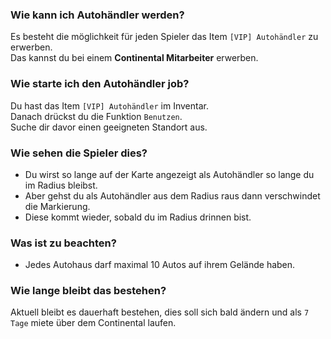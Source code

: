 ### Wie kann ich Autohändler werden?

Es besteht die möglichkeit für jeden Spieler das Item  ``[VIP] Autohändler`` zu erwerben.\
Das kannst du bei einem **Continental Mitarbeiter** erwerben.

### Wie starte ich den Autohändler job?

Du hast das Item ``[VIP] Autohändler`` im Inventar. \
Danach drückst du die Funktion ``Benutzen``. \
Suche dir davor einen geeigneten Standort aus.

### Wie sehen die Spieler dies?

+ Du wirst so lange auf der Karte angezeigt als Autohändler so lange du im Radius bleibst.
+ Aber gehst du als Autohändler aus dem Radius raus dann verschwindet die Markierung.
+ Diese kommt wieder, sobald du im Radius drinnen bist.

### Was ist zu beachten?

+ Jedes Autohaus darf maximal 10 Autos auf ihrem Gelände haben.

### Wie lange bleibt das bestehen?

Aktuell bleibt es dauerhaft bestehen, dies soll sich bald ändern und als ``7 Tage`` miete über dem Continental laufen.

